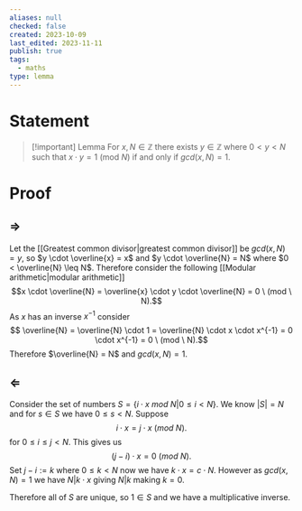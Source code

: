 ```yaml
---
aliases: null
checked: false
created: 2023-10-09
last_edited: 2023-11-11
publish: true
tags:
  - maths
type: lemma
---
```

# Statement

>[!important] Lemma
>For $x, N \in \mathbb{Z}$ there exists $y \in \mathbb{Z}$ where $0 < y < N$ such that $x \cdot y = 1$ (mod $N$) if and only if $gcd(x,N) = 1$.

# Proof

## $\Rightarrow$

Let the [[Greatest common divisor|greatest common divisor]] be $gcd(x, N) = y$, so $y \cdot \overline{x} = x$ and $y \cdot \overline{N} = N$ where $0 < \overline{N} \leq N$. Therefore consider the following [[Modular arithmetic|modular arithmetic]]
$$x \cdot \overline{N} = \overline{x} \cdot y \cdot \overline{N} = 0 \ (mod \ N).$$
As $x$ has an inverse $x^{-1}$ consider
$$
\overline{N} = \overline{N} \cdot 1 = \overline{N} \cdot x \cdot x^{-1} = 0 \cdot x^{-1} = 0 \ (mod \ N).$$
Therefore $\overline{N} = N$ and $gcd(x, N) = 1$.

## $\Leftarrow$

Consider the set of numbers $S = \{ i \cdot x \ mod \ N \vert 0 \leq i < N\}$. We know $\vert S \vert = N$ and for $s \in S$ we have $0 \leq s < N$. Suppose
$$ i \cdot x = j \cdot x \ (mod \ N).$$
for $0 \leq i \leq j < N$. This gives us
$$ (j - i) \cdot x = 0 \ (mod \ N).$$
Set $j-i := k$ where $0 \leq k < N$ now we have $k \cdot x = c \cdot N$. However as $gcd(x, N) = 1$ we have $N \vert k \cdot x$ giving $N \vert k$ making $k = 0$.

Therefore all of $S$ are unique, so $1 \in S$ and we have a multiplicative inverse.
